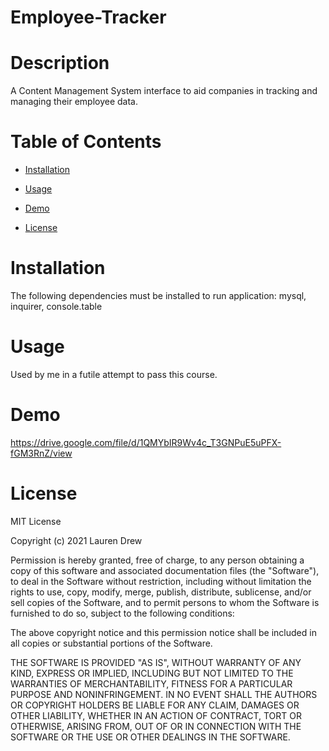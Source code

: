 # Employee-Tracker

# Description 

A Content Management System interface to aid companies in tracking and managing their employee data. 

# Table of Contents

* [Installation](#installation)

* [Usage](#Usage)

* [Demo](#Demo)

* [License](#License)

# Installation

The following dependencies must be installed to run application: mysql, inquirer, console.table

# Usage

Used by me in a futile attempt to pass this course.

# Demo

https://drive.google.com/file/d/1QMYbIR9Wv4c_T3GNPuE5uPFX-fGM3RnZ/view

# License 

MIT License

Copyright (c) 2021 Lauren Drew

Permission is hereby granted, free of charge, to any person obtaining a copy
of this software and associated documentation files (the "Software"), to deal
in the Software without restriction, including without limitation the rights
to use, copy, modify, merge, publish, distribute, sublicense, and/or sell
copies of the Software, and to permit persons to whom the Software is
furnished to do so, subject to the following conditions:

The above copyright notice and this permission notice shall be included in all
copies or substantial portions of the Software.

THE SOFTWARE IS PROVIDED "AS IS", WITHOUT WARRANTY OF ANY KIND, EXPRESS OR
IMPLIED, INCLUDING BUT NOT LIMITED TO THE WARRANTIES OF MERCHANTABILITY,
FITNESS FOR A PARTICULAR PURPOSE AND NONINFRINGEMENT. IN NO EVENT SHALL THE
AUTHORS OR COPYRIGHT HOLDERS BE LIABLE FOR ANY CLAIM, DAMAGES OR OTHER
LIABILITY, WHETHER IN AN ACTION OF CONTRACT, TORT OR OTHERWISE, ARISING FROM,
OUT OF OR IN CONNECTION WITH THE SOFTWARE OR THE USE OR OTHER DEALINGS IN THE
SOFTWARE.
